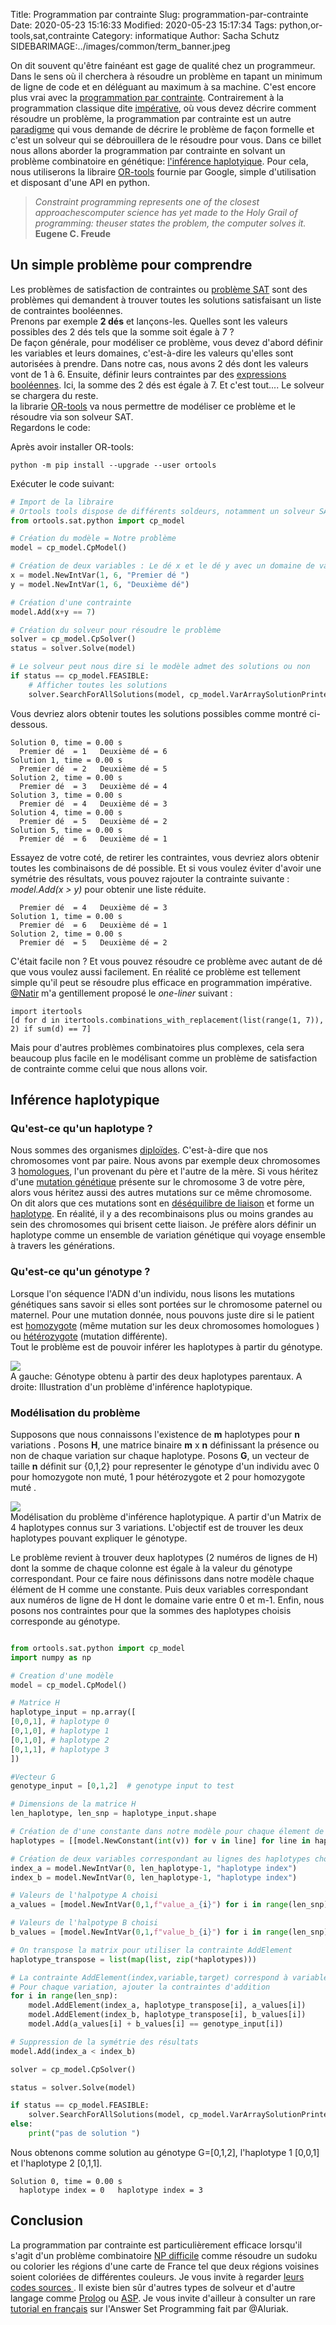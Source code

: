 Title: Programmation par contrainte
Slug: programmation-par-contrainte
Date: 2020-05-23 15:16:33
Modified: 2020-05-23 15:17:34
Tags: python,or-tools,sat,contrainte
Category: informatique
Author: Sacha Schutz
SIDEBARIMAGE:../images/common/term_banner.jpeg

On dit souvent qu'être fainéant est gage de qualité chez un programmeur. Dans le sens où il cherchera à résoudre un problème en tapant un minimum de ligne de code et en déléguant au maximum à sa machine. C'est encore plus vrai avec la [programmation par contrainte](https://fr.wikipedia.org/wiki/Programmation_par_contraintes). Contrairement à la programmation classique dite [impérative](https://fr.wikipedia.org/wiki/Programmation_imp%C3%A9rative), où vous devez décrire comment résoudre un problème, la programmation par contrainte est un autre [paradigme](https://fr.wikipedia.org/wiki/Paradigme_(programmation)) qui vous demande de décrire le problème de façon formelle et c'est un solveur qui se débrouillera de le résoudre pour vous.
Dans ce billet nous allons aborder la programmation par contrainte en solvant un problème combinatoire en génétique: [l'inférence haplotyique](https://csiflabs.cs.ucdavis.edu/~gusfield/gusfieldorzack.pdf). 
Pour cela, nous utiliserons la libraire [OR-tools](https://developers.google.com/optimization) fournie par Google, simple d'utilisation et disposant d'une API en python. 

> *Constraint programming represents one of the closest approachescomputer science has yet made to the Holy Grail of programming: theuser states the problem, the computer solves it.*  **Eugene C. Freude**

## Un simple problème pour comprendre
Les problèmes de satisfaction de contraintes ou [problème SAT](https://fr.wikipedia.org/wiki/Probl%C3%A8me_SAT) sont des problèmes qui demandent à trouver toutes les solutions satisfaisant un liste de contraintes booléennes.      
Prenons par exemple **2 dés** et lançons-les. Quelles sont les valeurs possibles des 2 dés tels que la somme soit égale à 7 ?         
De façon générale, pour modéliser ce problème, vous devez d'abord définir les variables et leurs domaines, c'est-à-dire les valeurs qu'elles sont autorisées à prendre. Dans notre cas, nous avons 2 dés dont les valeurs vont de 1 à 6. Ensuite, définir leurs contraintes par des [expressions booléennes](https://fr.wikipedia.org/wiki/Expression_bool%C3%A9enne_(programmation_informatique)). Ici, la somme des 2 dés est égale à 7. 
Et c'est tout.... Le solveur se chargera du reste.       
la librarie [OR-tools](https://developers.google.com/optimization) va nous permettre de modéliser ce problème et le résoudre via son solveur SAT.        
Regardons le code: 
 
Après avoir installer OR-tools:

```
python -m pip install --upgrade --user ortools
```

Exécuter le code suivant:     

```python
# Import de la libraire 
# Ortools tools dispose de différents soldeurs, notamment un solveur SAT. 
from ortools.sat.python import cp_model

# Création du modèle = Notre problème
model = cp_model.CpModel()

# Création de deux variables : Le dé x et le dé y avec un domaine de valeur entre 1 et 6 
x = model.NewIntVar(1, 6, "Premier dé ")
y = model.NewIntVar(1, 6, "Deuxième dé")

# Création d'une contrainte 
model.Add(x+y == 7)

# Création du solveur pour résoudre le problème
solver = cp_model.CpSolver()
status = solver.Solve(model)

# Le solveur peut nous dire si le modèle admet des solutions ou non 
if status == cp_model.FEASIBLE:
    # Afficher toutes les solutions 
    solver.SearchForAllSolutions(model, cp_model.VarArraySolutionPrinter([x,y]))
```
Vous devriez alors obtenir toutes les solutions possibles comme montré ci-dessous. 

```
Solution 0, time = 0.00 s
  Premier dé  = 1   Deuxième dé = 6 
Solution 1, time = 0.00 s
  Premier dé  = 2   Deuxième dé = 5 
Solution 2, time = 0.00 s
  Premier dé  = 3   Deuxième dé = 4 
Solution 3, time = 0.00 s
  Premier dé  = 4   Deuxième dé = 3 
Solution 4, time = 0.00 s
  Premier dé  = 5   Deuxième dé = 2 
Solution 5, time = 0.00 s
  Premier dé  = 6   Deuxième dé = 1 
```

Essayez de votre coté, de retirer les contraintes, vous devriez alors obtenir toutes les combinaisons de dé possible.
Et si vous voulez éviter d'avoir une symétrie des résultats, vous pouvez rajouter la contrainte suivante : *model.Add(x > y)* pour obtenir une liste réduite.

```
  Premier dé  = 4   Deuxième dé = 3 
Solution 1, time = 0.00 s
  Premier dé  = 6   Deuxième dé = 1 
Solution 2, time = 0.00 s
  Premier dé  = 5   Deuxième dé = 2 
```

C'était facile non ? Et vous pouvez résoudre ce problème avec autant de dé que vous voulez aussi facilement. En réalité ce problème est tellement simple qu'il peut se résoudre plus efficace en programmation impérative. [@Natir](https://twitter.com/Natir_chan) m'a gentillement proposé le *one-liner* suivant :  

```
import itertools
[d for d in itertools.combinations_with_replacement(list(range(1, 7)), 2) if sum(d) == 7]
```

Mais pour d'autres problèmes combinatoires plus complexes, cela sera beaucoup plus facile en le modélisant comme un problème de satisfaction de contrainte comme celui que nous allons voir. 

## Inférence haplotypique 

### Qu'est-ce qu'un haplotype ?
Nous sommes des organismes [diploïdes](https://fr.wikipedia.org/wiki/Diplo%C3%AFde). C'est-à-dire que nos chromosomes vont par paire. Nous avons par exemple deux chromosomes 3 [homologues](https://fr.wikipedia.org/wiki/Chromosome_homologue), l'un provenant du père et l'autre de la mère.
Si vous héritez d'une [mutation génétique](https://fr.wikipedia.org/wiki/Mutation_(g%C3%A9n%C3%A9tique)) présente sur le chromosome 3 de votre père, alors vous héritez aussi des autres mutations sur ce même chromosome. On dit alors que ces mutations sont en [déséquilibre de liaison](https://fr.wikipedia.org/wiki/D%C3%A9s%C3%A9quilibre_de_liaison) et forme un [haplotype](https://fr.wikipedia.org/wiki/Haplotype). En réalité, il y a des recombinaisons plus ou moins grandes au sein des chromosomes qui brisent cette liaison. Je préfère alors définir un haplotype comme un ensemble de variation génétique qui voyage ensemble à travers les générations.

### Qu'est-ce qu'un génotype ?
Lorsque l'on séquence l'ADN d'un individu, nous lisons les mutations génétiques sans savoir si elles sont portées sur le chromosome paternel ou maternel. Pour une mutation donnée, nous pouvons juste dire si le patient est [homozygote](https://fr.wikipedia.org/wiki/Homozygote) (même mutation sur les deux chromosomes homologues ) ou [hétérozygote](https://fr.wikipedia.org/wiki/H%C3%A9t%C3%A9rozygote) (mutation différente).   
Tout le problème est de pouvoir inférer les haplotypes à partir du génotype. 

<div class="figure"><img src="../images/programmation_contrainte/inference_haplotypique.png" /><div class="legend"> A gauche: Génotype obtenu à partir des deux haplotypes parentaux.
    A droite: Illustration d'un problème d'inférence haplotypique. </div> 
</div>


### Modélisation du problème 

Supposons que nous connaissons l'existence de **m** haplotypes pour **n** variations . 
Posons **H**, une matrice binaire **m** x **n** définissant la présence ou non de chaque variation sur chaque haplotype. 
Posons **G**, un vecteur de taille **n** définit sur {0,1,2} pour representer le génotype d'un individu avec 0 pour homozygote non muté, 1 pour hétérozygote et 2 pour homozygote muté . 
<div class="figure">
<img src="../images/programmation_contrainte/probleme_sat.png" />
<div class="legend">Modélisation du problème d'inférence haplotypique. A partir d'un Matrix de 4 haplotypes connus sur 3 variations. L'objectif est de trouver les deux haplotypes pouvant expliquer le génotype.</div></div>   

Le problème revient à trouver deux haplotypes (2 numéros de lignes de H) dont la somme de chaque colonne est égale à la valeur du génotype correspondant.
Pour ce faire nous définissons dans notre modèle chaque élément de H comme une constante. Puis deux variables correspondant aux numéros de ligne de H dont le domaine varie entre 0 et m-1. Enfin, nous posons nos contraintes pour que la sommes des haplotypes choisis corresponde au génotype.

```python

from ortools.sat.python import cp_model
import numpy as np 

# Creation d'une modèle
model = cp_model.CpModel()

# Matrice H  
haplotype_input = np.array([
[0,0,1], # haplotype 0
[0,1,0], # haplotype 1
[0,1,0], # haplotype 2
[0,1,1], # haplotype 3
])

#Vecteur G 
genotype_input = [0,1,2]  # genotype input to test 

# Dimensions de la matrice H
len_haplotype, len_snp = haplotype_input.shape

# Création de d'une constante dans notre modèle pour chaque élement de H
haplotypes = [[model.NewConstant(int(v)) for v in line] for line in haplotype_input]

# Création de deux variables correspondant au lignes des haplotypes choisis
index_a = model.NewIntVar(0, len_haplotype-1, "haplotype index")
index_b = model.NewIntVar(0, len_haplotype-1, "haplotype index")

# Valeurs de l'halpotype A choisi 
a_values = [model.NewIntVar(0,1,f"value_a_{i}") for i in range(len_snp)]

# Valeurs de l'halpotype B choisi 
b_values = [model.NewIntVar(0,1,f"value_b_{i}") for i in range(len_snp)]

# On transpose la matrix pour utiliser la contrainte AddElement
haplotype_transpose = list(map(list, zip(*haplotypes)))

# La contrainte AddElement(index,variable,target) correspond à variable[index] == target
# Pour chaque variation, ajouter la contraintes d'addition  
for i in range(len_snp):
    model.AddElement(index_a, haplotype_transpose[i], a_values[i]) 
    model.AddElement(index_b, haplotype_transpose[i], b_values[i]) 
    model.Add(a_values[i] + b_values[i] == genotype_input[i])

# Suppression de la symétrie des résultats 
model.Add(index_a < index_b)

solver = cp_model.CpSolver()

status = solver.Solve(model)

if status == cp_model.FEASIBLE:
    solver.SearchForAllSolutions(model, cp_model.VarArraySolutionPrinter([index_a,index_b]))
else:
    print("pas de solution ")


```

Nous obtenons comme  solution au génotype G=[0,1,2], l'haplotype 1 [0,0,1] et l'haplotype 2 [0,1,1].
```
Solution 0, time = 0.00 s
  haplotype index = 0   haplotype index = 3 
```

## Conclusion 

La programmation par contrainte est particulièrement efficace lorsqu'il s'agit d'un problème combinatoire [NP difficile](https://fr.wikipedia.org/wiki/NP-difficile) comme résoudre un sudoku ou colorier les régions d'une carte de France tel que deux régions voisines soient coloriées de différentes couleurs. Je vous invite à regarder [leurs codes sources ](https://github.com/google/or-tools/tree/stable/examples/python).
Il existe bien sûr d'autres types de solveur et d'autre langage comme [Prolog](https://fr.wikipedia.org/wiki/Prolog) ou [ASP](https://fr.wikipedia.org/wiki/Answer_set_programming). Je vous invite d'ailleur à consulter un rare  [tutorial en français](https://lucas.bourneuf.net/blog/asp-tuto.html) sur l'Answer Set Programming fait par @Aluriak.









